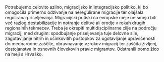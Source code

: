 Potrebujemo celovito azilno, migracijsko in integracijsko politiko, ki bo omogočila primerno odzivanje na neregulirane migracije ter olajšala regulirana priseljevanja. Migracijski pritiski na evropske meje ne smejo biti več razlog destabilizacije in notranje delitve ali orodje v rokah drugih regionalnih tekmecev.
Treba je okrepiti multidisciplinarne cilje na področju migracij, med drugim: spodbujanje priseljevanja tuje delovne sile, zagotavljanje hitrih in učinkovitih postopkov za ugotavljanje upravičenosti do mednarodne zaščite, obravnavanje vzrokov migracij ter zaščita življenj, dostojanstva in osnovnih človekovih pravic migrantov. Odstranili bomo žico na meji s Hrvaško.
